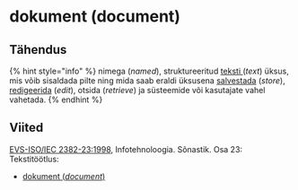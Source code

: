 # dokument \(document\)

## Tähendus

{% hint style="info" %}
nimega \(_named_\), struktureeritud [teksti ](tekst-text.md)\(_text_\) üksus, mis võib sisaldada pilte ning mida saab eraldi üksusena [salvestada](salvestama-to-store.md) \(_store_\), [redigeerida](redigeerimine-editing.md) \(_edit_\), otsida \(_retrieve_\) ja süsteemide või kasutajate vahel vahetada.
{% endhint %}

## Viited

[EVS-ISO/IEC 2382-23:1998](https://www.evs.ee/et/evs-iso-iec-2382-23-1998), Infotehnoloogia. Sõnastik. Osa 23: Tekstitöötlus:

* [dokument \(_document_\)](http://www.eki.ee/dict/its/index.cgi?Q=D4D1A313-6C03-1014-88DC-FC5F0DBED45A&F=GUID&C01=1&C02=0&C10=1)

